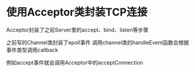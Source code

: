 # 使用Acceptor类封装TCP连接
Acceptor封装了之前Server里的accept、bind、listen等步骤

之前写的Channel类封装了epoll事件  调用channel类的handleEvent函数会根据事件类型调用callback

例如accept事件就会调用Acceptor中的acceptConnection
